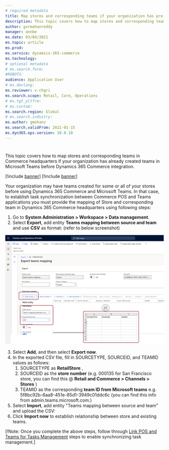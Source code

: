 ```yaml
---
# required metadata
title: Map stores and corresponding teams if your organization has pre-existing teams in Microsoft Teams
description: This topic covers how to map stores and corresponding teams in Commerce headquarters if your organization has already created teams in Microsoft Teams before Dynamics 365 Commerce integration.
author: gvrmohanreddy
manager: annbe
ms.date: 03/04/2021
ms.topic: article
ms.prod: 
ms.service: dynamics-365-commerce
ms.technology: 
# optional metadata
# ms.search.form:  
#ROBOTS: 
audience: Application User
# ms.devlang: 
ms.reviewer: v-chgri
ms.search.scope: Retail, Core, Operations
# ms.tgt_pltfrm: 
# ms.custom: 
ms.search.region: Global
# ms.search.industry: 
ms.author: gmohanv
ms.search.validFrom: 2021-01-15
ms.dyn365.ops.version: 10.0.18
---
```



#

This topic covers how to map stores and corresponding teams in Commerce headquarters if your organization has already created teams in Microsoft Teams before Dynamics 365 Commerce integration.

[!include [banner](includes/banner.md)]
[!include [banner](includes/preview-banner.md)]

Your organization may have teams created for some or all of your stores before using Dynamics 365 Commerce and Microsoft Teams. In that case, to establish task synchronization between Commerce POS and Teams applications you must provide the mapping of Store and corresponding team in Dynamics 365 Commerce headquarters using following steps:    

1. Go to **System Administration \> Workspace \> Data management**.
2. Select **Export**, add entity **Teams mapping between source and team** and use **CSV** as format: (refer to below screenshot) 

![Dynamics 365 Commerce - Data Management](media/d365-commerce-data-mgmt-export-entity.png)


3. Select **Add**, and then select **Export now**. 
4. In the exported CSV file, fill in SOURCETYPE, SOURCEID, and TEAMID values as follows:
	1. SOURCETYPE as **RetailStore** , 
	2. SOURCEID as the **store number** (e.g. 000135 for San Francisco store, you can find this @  **Retail and Commerce \> Channels \> Stores** )
	3. TEAMID as the corresponding **team ID from Microsoft teams** e.g. 5f8bc92b-6aa8-451e-85d1-3949c01ddc6c (you can find this info from admin.teams.microsoft.com.)
5. Select **Import**, add entity "Teams mapping between source and team" and upload the CSV:
6. Click **Import now** to establish relationship between store and existing teams.


[!Note: Once you complete the above steps, follow through [Link POS and Teams for Tasks Management]() steps to enable synchronizing task management.] 



